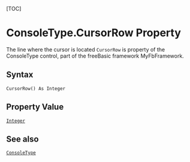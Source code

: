 [TOC]
# ConsoleType.CursorRow Property
 The line where the cursor is located
`CursorRow` is property of the ConsoleType control, part of the freeBasic framework MyFbFramework.
## Syntax
```freeBasic
CursorRow() As Integer
```
## Property Value
[`Integer`]("https://www.freebasic.net/wiki/KeyPgInteger")
## See also
[`ConsoleType`](ConsoleType.md)
